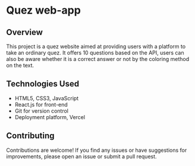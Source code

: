 # Quez web-app

## Overview

This project is a quez website aimed at providing users with a platform to take an ordinary quez. It offers 10 questions based on the API, users can also be aware whether it is a correct answer or not by the coloring method on the text.

## Technologies Used

- HTML5, CSS3, JavaScript
- React.js for front-end
- Git for version control
- Deployment platform, Vercel

## Contributing

Contributions are welcome! If you find any issues or have suggestions for improvements, please open an issue or submit a pull request.
